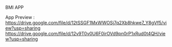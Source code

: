BMI APP

App Preview : 
https://drive.google.com/file/d/12tSSGF1MxWWOSj7q2Xb8hkwe7_Y8gVf5/view?usp=sharing
https://drive.google.com/file/d/12v9T0v0U6F0irOVd9pn0rP1xRud0t4QH/view?usp=sharing
